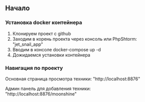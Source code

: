 ## Начало

### Установка docker контейнера

1. Клонируем проект с github
2. Заходим в корень проекта через консоль или PhpShtorm: "jet_snail_app"
3. Вводим в консоле docker-compose up -d
4. Дожидаемся установки контейнера

### Навигация по проекту

Основная страница просмотра техники: "http://localhost:8876"

Админ панель для добавления техники: "http://localhost:8876/moonshine"
